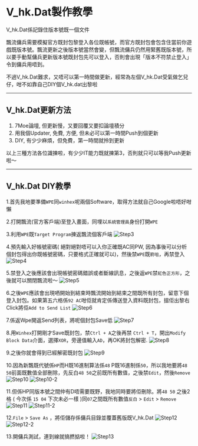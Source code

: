 V_hk.Dat製作教學
===================

V_hk.Dat係記錄住版本號既一個文件

飄流傭兵需要模擬官方既封包黎登入各位既帳號，而官方既封包會包含住當前你遊戲既版本號。飄流更新之後版本號當然會變，但飄流傭兵仍然用緊舊既版本號，所以要手動幫傭兵更新版本號既封包先可以登入，否則會出現「版本不符禁止登入」令到傭兵用唔到。

不過V_hk.Dat難求，又唔可以第一時間做更新，經常為左個V_hk.Dat受氣做乞兒仔，咁不如靠自己DIY個V_hk.dat出黎啦

----------


V_hk.Dat更新方法
-------------

 1. 7Moe論壇, 但更新慢，又要回覆又要扣論壇積分
 2. 用我個Updater, 免費, 方便, 但未必可以第一時間Push到個更新
 3. DIY, 有少少麻煩，但免費，第一時間就拎到更新
 
 以上三種方法各位識揀啦，有少少IT能力既就揀第3，否則就只可以等我Push更新啦～


----------


V_hk.Dat DIY教學
--------------

1.首先我地要準備`WPE`同`winhex`呢兩個Software，取得方法就自己Google啦唔好咁懶

2.打開飄流(官方客戶端)至登入畫面，同埋以`系統管理員`身份打開`WPE`

3.利用`WPE`既`Target Program`揀返飄流個客戶端
![Step3](http://i.imgur.com/KAvxvyv.png)

4.預先輸入好帳號密碼( 絕對絕對唔可以入你正確既AC同PW, 因為事後可以分析個封包得出你既帳號密碼，只要格式正確就可以)，然後禁`WPE`既`箭咀`，再禁登入
![Step4](http://i.imgur.com/twMcFnR.jpg)

5.禁登入之後應該會出現帳號密碼錯誤或者斷線訊息，之後返`WPE`禁`紅色正方形`，之後就可以關閉飄流啦～
![Step5](http://i.imgur.com/8kY4oHK.jpg)

6.之後`WPE`應該會出現哂開始到結束時飄流開始到結束之間既所有封包，留意下個登入封包。如果第五六格係`92 AC`咁佢就肯定係傳送登入資料既封包，搵佢出黎右Click將佢`Add to Send List`
![Step6](http://i.imgur.com/3rDyh4S.png)

7.係返Wpe開返Send列表，將呢個封包Save低
![Step7](http://i.imgur.com/cpp0f6X.png)

8.用`Winhex`打開剛才Save既封包，禁`Ctrl + A`之後再禁
`Ctrl + T`，開出`Modify Block Data`介面，選擇`XOR`，旁邊值輸入`AD`，再OK將封包解密.
![Step8](http://i.imgur.com/XfWv9zA.png)

9.之後你就會得到已經解密既封包
![Step9](http://i.imgur.com/tatVED7.png)

10.因為新飄既代號係`HP`而H既16進制算法係`48` P既16進制係`50`，所以我地要將`48 50`前面既數值全部刪除，先反白`48 50`之前既所有數值，之後禁`Edit`，然後`Remove`
![Step10](http://i.imgur.com/6U97uNV.png)
![Step10-2](http://i.imgur.com/WSZwEBj.png)

11.但係HP同版本號之間仲有D唔需要既野，我地同時要將佢刪除。將`48 50`  之後2格 ( 今次係 `15 04` 下次未必一樣 )同`07`之間既所有數值`反白` > `Edit` > `Remove`
![Step11](http://i.imgur.com/87gfZqT.png)
![Step11-2](http://i.imgur.com/Yin4xbE.png)

12.`File` > `Save As` ，將佢儲存係傭兵目錄並覆蓋舊版既V_hk.Dat
![Step12](http://i.imgur.com/bOV9hKb.png)
![Step12-2](http://i.imgur.com/VgWJexW.png)

13.開傭兵測試，連到線就搞撚掂啦！
![Step13](http://i.imgur.com/4KkxmZd.png)